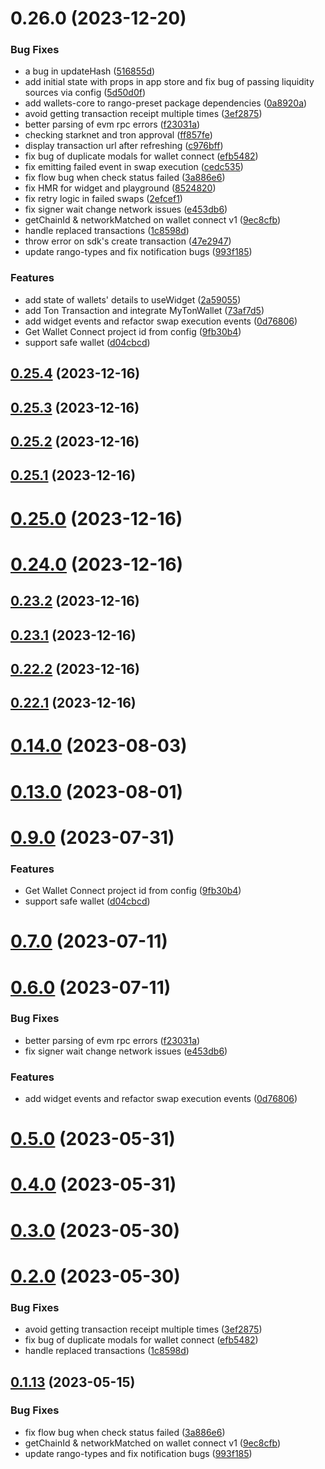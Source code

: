 # 0.26.0 (2023-12-20)


### Bug Fixes

* a bug in updateHash ([516855d](https://github.com/yeager-eren/rango-client/commit/516855dee5fa3544dbfa849e4cc2da480cbe958e))
* add initial state with props in app store and fix bug of passing liquidity sources via config ([5d50d0f](https://github.com/yeager-eren/rango-client/commit/5d50d0fa18c0519a9464bb205684ecdaf881d936))
* add wallets-core to rango-preset package dependencies ([0a8920a](https://github.com/yeager-eren/rango-client/commit/0a8920a11db4a8d213e01ee770289242bf1defc8))
* avoid getting transaction receipt multiple times ([3ef2875](https://github.com/yeager-eren/rango-client/commit/3ef2875bfad470cf2780ae5f82c4841e7eeb60ff))
* better parsing of evm rpc errors ([f23031a](https://github.com/yeager-eren/rango-client/commit/f23031ae14e6e841ee488591bd1bf58cfa7ca15b))
* checking starknet and tron approval ([ff857fe](https://github.com/yeager-eren/rango-client/commit/ff857fe5f5bd172486ca0e740451742c9e4ed2b3))
* display transaction url after refreshing ([c976bff](https://github.com/yeager-eren/rango-client/commit/c976bffd3827ee20de5dd0f21be6d430432fff28))
* fix bug of duplicate modals for wallet connect ([efb5482](https://github.com/yeager-eren/rango-client/commit/efb54827fd51e6c6c8f42c6abf33c3d7610755e8))
* fix emitting failed event in swap execution ([cedc535](https://github.com/yeager-eren/rango-client/commit/cedc53523dc8ddc5f339b4da6afa822058bd760d))
* fix flow bug when check status failed ([3a886e6](https://github.com/yeager-eren/rango-client/commit/3a886e68cf45c8bf500823fae96070acbbd3942a))
* fix HMR for widget and playground ([8524820](https://github.com/yeager-eren/rango-client/commit/8524820f10cf0b8921f3db0c4f620ff98daa4103))
* fix retry logic in failed swaps ([2efcef1](https://github.com/yeager-eren/rango-client/commit/2efcef1779a33aa0ea65d4f17f3d443c218e2be1))
* fix signer wait change network issues ([e453db6](https://github.com/yeager-eren/rango-client/commit/e453db6ccf7736e36e5ada0c29502be32254fe9c))
* getChainId & networkMatched on wallet connect v1 ([9ec8cfb](https://github.com/yeager-eren/rango-client/commit/9ec8cfbd3f9be9befcfb632485afa1ee436e92a2))
* handle replaced transactions ([1c8598d](https://github.com/yeager-eren/rango-client/commit/1c8598d2755afc9e439ee80c0951d83c6aed9f2a))
* throw error on sdk's create transaction ([47e2947](https://github.com/yeager-eren/rango-client/commit/47e29470c0e972b92a5c15db07aba83c2cec29f4))
* update rango-types and fix notification bugs ([993f185](https://github.com/yeager-eren/rango-client/commit/993f185e0b8c5e5e15a2c65ba2d85d1f9c8daa90))


### Features

* add state of wallets' details to useWidget ([2a59055](https://github.com/yeager-eren/rango-client/commit/2a590551cc0a3d663fd9901e125890ff1386c0aa))
* add Ton Transaction and integrate MyTonWallet ([73af7d5](https://github.com/yeager-eren/rango-client/commit/73af7d5f58b11886dc55e5f7e70f196355d3e6f3))
* add widget events and refactor swap execution events ([0d76806](https://github.com/yeager-eren/rango-client/commit/0d7680693dd77439de38cd0b20f263f6ae8cceb0))
* Get Wallet Connect project id from config ([9fb30b4](https://github.com/yeager-eren/rango-client/commit/9fb30b4b1a83e2005bbf42553298f24b1e278e1c))
* support safe wallet ([d04cbcd](https://github.com/yeager-eren/rango-client/commit/d04cbcd2a612755563512d9dff6f2312088d8b4d))



## [0.25.4](https://github.com/yeager-eren/rango-client/compare/queue-manager-rango-preset@0.25.3...queue-manager-rango-preset@0.25.4) (2023-12-16)



## [0.25.3](https://github.com/yeager-eren/rango-client/compare/queue-manager-rango-preset@0.25.2...queue-manager-rango-preset@0.25.3) (2023-12-16)



## [0.25.2](https://github.com/yeager-eren/rango-client/compare/queue-manager-rango-preset@0.25.1...queue-manager-rango-preset@0.25.2) (2023-12-16)



## [0.25.1](https://github.com/yeager-eren/rango-client/compare/queue-manager-rango-preset@0.25.0...queue-manager-rango-preset@0.25.1) (2023-12-16)



# [0.25.0](https://github.com/yeager-eren/rango-client/compare/queue-manager-rango-preset@0.24.0...queue-manager-rango-preset@0.25.0) (2023-12-16)



# [0.24.0](https://github.com/yeager-eren/rango-client/compare/queue-manager-rango-preset@0.23.2...queue-manager-rango-preset@0.24.0) (2023-12-16)



## [0.23.2](https://github.com/yeager-eren/rango-client/compare/queue-manager-rango-preset@0.23.1...queue-manager-rango-preset@0.23.2) (2023-12-16)



## [0.23.1](https://github.com/yeager-eren/rango-client/compare/queue-manager-rango-preset@0.22.3...queue-manager-rango-preset@0.23.1) (2023-12-16)



## [0.22.2](https://github.com/yeager-eren/rango-client/compare/queue-manager-rango-preset@0.22.1-next.82...queue-manager-rango-preset@0.22.2) (2023-12-16)



## [0.22.1](https://github.com/yeager-eren/rango-client/compare/queue-manager-rango-preset@0.23.0...queue-manager-rango-preset@0.22.1) (2023-12-16)



# [0.14.0](https://github.com/rango-exchange/rango-client/compare/queue-manager-rango-preset@0.13.0...queue-manager-rango-preset@0.14.0) (2023-08-03)



# [0.13.0](https://github.com/rango-exchange/rango-client/compare/queue-manager-rango-preset@0.12.0...queue-manager-rango-preset@0.13.0) (2023-08-01)



# [0.9.0](https://github.com/rango-exchange/rango-client/compare/queue-manager-rango-preset@0.8.0...queue-manager-rango-preset@0.9.0) (2023-07-31)


### Features

* Get Wallet Connect project id from config ([9fb30b4](https://github.com/rango-exchange/rango-client/commit/9fb30b4b1a83e2005bbf42553298f24b1e278e1c))
* support safe wallet ([d04cbcd](https://github.com/rango-exchange/rango-client/commit/d04cbcd2a612755563512d9dff6f2312088d8b4d))



# [0.7.0](https://github.com/rango-exchange/rango-client/compare/queue-manager-rango-preset@0.6.0...queue-manager-rango-preset@0.7.0) (2023-07-11)



# [0.6.0](https://github.com/rango-exchange/rango-client/compare/queue-manager-rango-preset@0.5.0...queue-manager-rango-preset@0.6.0) (2023-07-11)


### Bug Fixes

* better parsing of evm rpc errors ([f23031a](https://github.com/rango-exchange/rango-client/commit/f23031ae14e6e841ee488591bd1bf58cfa7ca15b))
* fix signer wait change network issues ([e453db6](https://github.com/rango-exchange/rango-client/commit/e453db6ccf7736e36e5ada0c29502be32254fe9c))


### Features

* add widget events and refactor swap execution events ([0d76806](https://github.com/rango-exchange/rango-client/commit/0d7680693dd77439de38cd0b20f263f6ae8cceb0))



# [0.5.0](https://github.com/rango-exchange/rango-client/compare/queue-manager-rango-preset@0.4.0...queue-manager-rango-preset@0.5.0) (2023-05-31)



# [0.4.0](https://github.com/rango-exchange/rango-client/compare/queue-manager-rango-preset@0.3.0...queue-manager-rango-preset@0.4.0) (2023-05-31)



# [0.3.0](https://github.com/rango-exchange/rango-client/compare/queue-manager-rango-preset@0.2.0...queue-manager-rango-preset@0.3.0) (2023-05-30)



# [0.2.0](https://github.com/rango-exchange/rango-client/compare/queue-manager-rango-preset@0.1.14...queue-manager-rango-preset@0.2.0) (2023-05-30)


### Bug Fixes

* avoid getting transaction receipt multiple times ([3ef2875](https://github.com/rango-exchange/rango-client/commit/3ef2875bfad470cf2780ae5f82c4841e7eeb60ff))
* fix bug of duplicate modals for wallet connect ([efb5482](https://github.com/rango-exchange/rango-client/commit/efb54827fd51e6c6c8f42c6abf33c3d7610755e8))
* handle replaced transactions ([1c8598d](https://github.com/rango-exchange/rango-client/commit/1c8598d2755afc9e439ee80c0951d83c6aed9f2a))



## [0.1.13](https://github.com/rango-exchange/rango-client/compare/queue-manager-rango-preset@0.1.12...queue-manager-rango-preset@0.1.13) (2023-05-15)


### Bug Fixes

* fix flow bug when check status failed ([3a886e6](https://github.com/rango-exchange/rango-client/commit/3a886e68cf45c8bf500823fae96070acbbd3942a))
* getChainId & networkMatched on wallet connect v1 ([9ec8cfb](https://github.com/rango-exchange/rango-client/commit/9ec8cfbd3f9be9befcfb632485afa1ee436e92a2))
* update rango-types and fix notification bugs ([993f185](https://github.com/rango-exchange/rango-client/commit/993f185e0b8c5e5e15a2c65ba2d85d1f9c8daa90))



